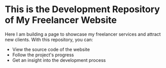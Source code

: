 # This is the Development Repository of My Freelancer Website

Here I am building a page to showcase my freelancer services and attract new clients. With this repository, you can:

- View the source code of the website
- Follow the project's progress
- Get an insight into the development process
